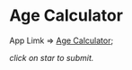 # Age Calculator

App Limk =>
[Age Calculator](https://age-calculator-21.netlify.app);

*click on star to submit.*